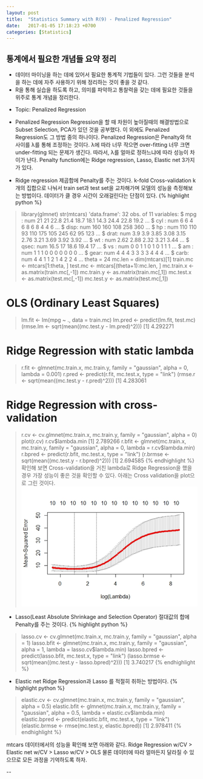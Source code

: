 ```yaml
---
layout: post
title:  "Statistics Summary with R(9) - Penalized Regression"
date:   2017-01-05 17:18:23 +0700
categories: [Statistics]
---
```



## 통계에서 필요한 개념들 요약 정리
+   데이터 마이닝을 하는 데에 있어서 필요한 통계적 기법들이 있다. 그런 것들을 분석을 하는 데에 자주 사용하기 위해 정리하는 것이 좋을 것 같다.
+	R을 통해 실습을 하도록 하고, 의미를 파악하고 통찰력을 갖는 데에 필요한 것들을 위주로 통계 개념을 정리한다.

- Topic: Penalized Regression

+	Penalized Regression
Regression을 할 때 차원이 높아질때의 해결방법으로 Subset Selection, PCA가 있던 것을 공부했다.
이 외에도 Penalized Regression도 그 방법 중의 하나이다.
Penalized Regression은 Penalty와 fit 사이를 λ를 통해 조정하는 것이다.
λ에 따라 너무 작으면 over-fitting 너무 크면 under-fitting 되는 문제가 생긴다.
따라서, λ를 얼마로 정하느냐에 따라 성능이 차이가 난다.
Penalty function에는 Ridge regression, Lasso, Elastic net 3가지가 있다.

- Ridge regression
제곱합에 Penalty를 주는 것이다.
k-fold Cross-validation
k개의 집합으로 나눠서 train set과 test set을 교차해가며 모델의 성능을 측정해보는 방법이다.
데이터가 클 경우 시간이 오래걸린다는 단점이 있다.
{% highlight python %}
> library(glmnet)
> str(mtcars)
'data.frame':	32 obs. of  11 variables:
 $ mpg : num  21 21 22.8 21.4 18.7 18.1 14.3 24.4 22.8 19.2 ...
 $ cyl : num  6 6 4 6 8 6 8 4 4 6 ...
 $ disp: num  160 160 108 258 360 ...
 $ hp  : num  110 110 93 110 175 105 245 62 95 123 ...
 $ drat: num  3.9 3.9 3.85 3.08 3.15 2.76 3.21 3.69 3.92 3.92 ...
 $ wt  : num  2.62 2.88 2.32 3.21 3.44 ...
 $ qsec: num  16.5 17 18.6 19.4 17 ...
 $ vs  : num  0 0 1 1 0 1 0 1 1 1 ...
 $ am  : num  1 1 1 0 0 0 0 0 0 0 ...
 $ gear: num  4 4 4 3 3 3 3 4 4 4 ...
 $ carb: num  4 4 1 1 2 1 4 2 2 4 ...
> theta = 24
> mc.len = dim(mtcars)[1]
> train.mc <- mtcars[1:theta, ]
> test.mc <- mtcars[(theta+1):mc.len, ]
> mc.train.x <- as.matrix(train.mc[,-1])
> mc.train.y <- as.matrix(train.mc[,1])
> mc.test.x <- as.matrix(test.mc[,-1])
> mc.test.y <- as.matrix(test.mc[,1])
# OLS (Ordinary Least Squares)
> lm.fit <- lm(mpg ~ ., data = train.mc)
> lm.pred <- predict(lm.fit, test.mc)
> (rmse.lm <- sqrt(mean((mc.test.y - lm.pred)^2)))
[1] 4.292271
# Ridge Regression with static lambda
> r.fit <- glmnet(mc.train.x, mc.train.y, family = "gaussian", alpha = 0, lambda = 0.001)
> r.pred <- predict(r.fit, mc.test.x, type = "link")
> (rmse.r <- sqrt(mean((mc.test.y - r.pred)^2)))
[1] 4.283061
# Ridge Regression with cross-validation
> r.cv <- cv.glmnet(mc.train.x, mc.train.y, family = "gaussian", alpha = 0)
> plot(r.cv)
> r.cv$lambda.min
[1] 2.789266
> r.bfit <- glmnet(mc.train.x, mc.train.y, family = "gaussian", alpha = 0, lambda = r.cv$lambda.min)
> r.bpred <- predict(r.bfit, mc.test.x, type = "link")
> (r.brmse <- sqrt(mean((mc.test.y - r.bpred)^2)))
[1] 2.694585
{% endhighlight %}
확인해 보면 Cross-validation을 거친 lambda로 Ridge Regression을 했을 경우 가장 성능이 좋은 것을 확인할 수 있다.
아래는 Cross validation을 plot으로 그린 것이다.
![Screenshot Cross-validation](https://raw.githubusercontent.com/yangyangii/yangyangii.github.io/master/static/img/_posts/RR-Cross-Validation.jpeg  "Screenshot Cross-validation")

- Lasso(Least Absolute Shrinkage and Selection Operator)
절대값의 합에 Penalty를 주는 것이다.
{% highlight python %}
> lasso.cv <- cv.glmnet(mc.train.x, mc.train.y, family = "gaussian", alpha = 1)
> lasso.bfit <- glmnet(mc.train.x, mc.train.y, family = "gaussian", alpha = 1, lambda = lasso.cv$lambda.min)
> lasso.bpred <- predict(lasso.bfit, mc.test.x, type = "link")
> (lasso.brmse <- sqrt(mean((mc.test.y - lasso.bpred)^2)))
[1] 3.740217
{% endhighlight %}


- Elastic net
Ridge Regression과 Lasso	를 적절히 취하는 방법이다.
{% highlight python %}
> elastic.cv <- cv.glmnet(mc.train.x, mc.train.y, family = "gaussian", alpha = 0.5)
> elastic.bfit <- glmnet(mc.train.x, mc.train.y, family = "gaussian", alpha = 0.5, lambda = elastic.cv$lambda.min)
> elastic.bpred <- predict(elastic.bfit, mc.test.x, type = "link")
> (elastic.brmse <- rmse(mc.test.y, elastic.bpred))
[1] 2.978411
{% endhighlight %}

mtcars 데이터에서의 성능을 확인해 보면 아래와 같다.
Ridge Regression w/CV > Elastic net w/CV > Lasso w/CV > OLS
물론 데이터에 따라 얼마든지 달라질 수 있으므로 모든 과정을 기억하도록 하자.

--
